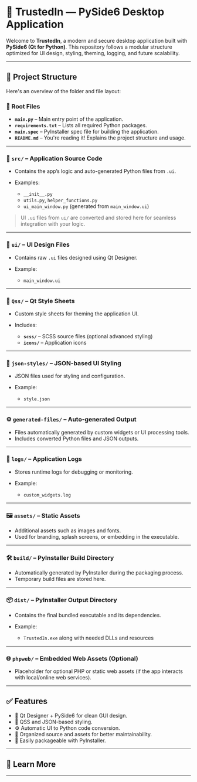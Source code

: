
# 🚀 TrustedIn — PySide6 Desktop Application

Welcome to **TrustedIn**, a modern and secure desktop application built with **PySide6 (Qt for Python)**. This repository follows a modular structure optimized for UI design, styling, theming, logging, and future scalability.

---

## 📁 Project Structure

Here's an overview of the folder and file layout:

### 🔹 Root Files

* **`main.py`** – Main entry point of the application.
* **`requirements.txt`** – Lists all required Python packages.
* **`main.spec`** – PyInstaller spec file for building the application.
* **`README.md`** – You're reading it! Explains the project structure and usage.

---

### 📂 `src/` – Application Source Code

* Contains the app’s logic and auto-generated Python files from `.ui`.
* Examples:

  * `__init__.py`
  * `utils.py`, `helper_functions.py`
  * `ui_main_window.py` (generated from `main_window.ui`)

> UI `.ui` files from `ui/` are converted and stored here for seamless integration with your logic.

---

### 📂 `ui/` – UI Design Files

* Contains raw `.ui` files designed using Qt Designer.
* Example:

  * `main_window.ui`

---

### 🎨 `Qss/` – Qt Style Sheets

* Custom style sheets for theming the application UI.
* Includes:

  * **`scss/`** – SCSS source files (optional advanced styling)
  * **`icons/`** – Application icons

---

### 🧩 `json-styles/` – JSON-based UI Styling

* JSON files used for styling and configuration.
* Example:

  * `style.json`

---

### ⚙️ `generated-files/` – Auto-generated Output

* Files automatically generated by custom widgets or UI processing tools.
* Includes converted Python files and JSON outputs.

---

### 📂 `logs/` – Application Logs

* Stores runtime logs for debugging or monitoring.
* Example:

  * `custom_widgets.log`

---

### 🖼️ `assets/` – Static Assets

* Additional assets such as images and fonts.
* Used for branding, splash screens, or embedding in the executable.

---

### 🛠️ `build/` – PyInstaller Build Directory

* Automatically generated by PyInstaller during the packaging process.
* Temporary build files are stored here.

---

### 📦 `dist/` – PyInstaller Output Directory

* Contains the final bundled executable and its dependencies.
* Example:

  * `TrustedIn.exe` along with needed DLLs and resources

---

### 🌐 `phpweb/` – Embedded Web Assets (Optional)

* Placeholder for optional PHP or static web assets (if the app interacts with local/online web services).

---

## ✅ Features

* 📐 Qt Designer + PySide6 for clean GUI design.
* 🎨 QSS and JSON-based styling.
* ⚙️ Automatic UI to Python code conversion.
* 📝 Organized source and assets for better maintainability.
* 🧊 Easily packageable with PyInstaller.

---

## 🔗 Learn More


---
